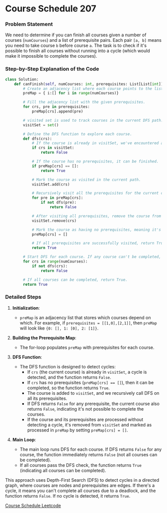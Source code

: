 # Course Schedule 207
### Problem Statement
We need to determine if you can finish all courses given a number of courses (`numCourses`) and a list of prerequisite pairs. Each pair `[a, b]` means you need to take course `b` before course `a`. The task is to check if it's possible to finish all courses without running into a cycle (which would make it impossible to complete the courses).

### Step-by-Step Explanation of the Code

```python
class Solution:
    def canFinish(self, numCourses: int, prerequisites: List[List[int]]) -> bool:
        # Create an adjacency list where each course points to the list of courses that depend on it.
        preMap = { i:[] for i in range(numCourses)}

        # Fill the adjacency list with the given prerequisites.
        for crs, pre in prerequisites:
            preMap[crs].append(pre)

        # visited set is used to track courses in the current DFS path.
        visitSet = set()

        # Define the DFS function to explore each course.
        def dfs(crs):
            # If the course is already in visitSet, we've encountered a cycle.
            if crs in visitSet:
                return False

            # If the course has no prerequisites, it can be finished.
            if preMap[crs] == []:
                return True

            # Mark the course as visited in the current path.
            visitSet.add(crs)

            # Recursively visit all the prerequisites for the current course.
            for pre in preMap[crs]:
                if not dfs(pre):
                    return False

            # After visiting all prerequisites, remove the course from visitSet.
            visitSet.remove(crs)

            # Mark the course as having no prerequisites, meaning it's been processed.
            preMap[crs] = []

            # If all prerequisites are successfully visited, return True.
            return True

        # Start DFS for each course. If any course can't be completed, return False.
        for crs in range(numCourses):
            if not dfs(crs):
                return False

        # If all courses can be completed, return True.
        return True
```

### Detailed Steps

1. **Initialization**:
   - `preMap` is an adjacency list that stores which courses depend on which. For example, if `prerequisites = [[1,0],[2,1]]`, then `preMap` will look like `{0: [], 1: [0], 2: [1]}`.

2. **Building the Prerequisite Map**:
   - The for-loop populates `preMap` with prerequisites for each course.

3. **DFS Function**:
   - The DFS function is designed to detect cycles:
     - If `crs` (the current course) is already in `visitSet`, a cycle is detected, and the function returns `False`.
     - If `crs` has no prerequisites (`preMap[crs] == []`), then it can be completed, so the function returns `True`.
     - The course is added to `visitSet`, and we recursively call DFS on all its prerequisites.
     - If DFS returns `False` for any prerequisite, the current course also returns `False`, indicating it's not possible to complete the courses.
     - If the course and its prerequisites are processed without detecting a cycle, it's removed from `visitSet` and marked as processed in `preMap` by setting `preMap[crs] = []`.

4. **Main Loop**:
   - The main loop runs DFS for each course. If DFS returns `False` for any course, the function immediately returns `False` (not all courses can be completed).
   - If all courses pass the DFS check, the function returns `True` (indicating all courses can be completed).

This approach uses Depth-First Search (DFS) to detect cycles in a directed graph, where courses are nodes and prerequisites are edges. If there's a cycle, it means you can't complete all courses due to a deadlock, and the function returns `False`. If no cycle is detected, it returns `True`.

[Course Schedule Leetcode](https://leetcode.com/problems/course-schedule/submissions/1372415998/)
